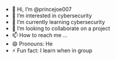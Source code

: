- 👋 Hi, I’m @princejoe007
- 👀 I’m interested in cybersecurity
- 🌱 I’m currently learning cybersecurity
- 💞️ I’m looking to collaborate on a project
- 📫 How to reach me ...
- 😄 Pronouns: He
- ⚡ Fun fact: I learn when in group

<!---
princejoe007/princejoe007 is a ✨ special ✨ repository because its `README.md` (this file) appears on your GitHub profile.
You can click the Preview link to take a look at your changes.
--->
